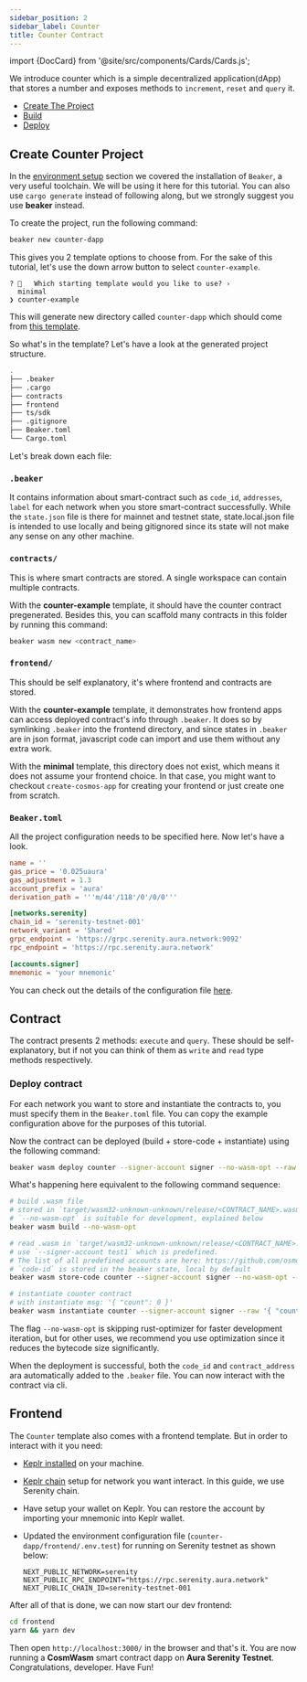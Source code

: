 ```yaml
---
sidebar_position: 2
sidebar_label: Counter
title: Counter Contract
---
```

import {DocCard} from '@site/src/components/Cards/Cards.js';

<DocCard>
  <p>
    We introduce counter which is a simple decentralized application(dApp) that stores a number and exposes methods to <code>increment</code>, <code>reset</code> and <code>query</code> it. 
  </p>
  <ul>
    <li><a href="#create-counter-project">Create The Project</a></li>
    <li><a href="#build">Build</a></li>
    <li><a href="#deploy">Deploy</a></li>
  </ul>
</DocCard>

## Create Counter Project

In the [environment setup](../getting-started/env-setup) section we covered the installation of `Beaker`, a very useful toolchain. We will be using it here for this tutorial. You can also use `cargo generate` instead of following along, but we strongly suggest you use **beaker** instead.

To create the project, run the following command:

```bash
beaker new counter-dapp
```

This gives you 2 template options to choose from. For the sake of this tutorial, let's use the down arrow button to select `counter-example`. 

```
? 🤷   Which starting template would you like to use? ›
  minimal
❯ counter-example
```

This will generate new directory called `counter-dapp` which should come from [this template](https://github.com/osmosis-labs/beaker/tree/main/templates/project).

So what's in the template? Let's have a look at the generated project structure.

```bash
.
├── .beaker 
├── .cargo 
├── contracts
├── frontend
├── ts/sdk
├── .gitignore
├── Beaker.toml
└── Cargo.toml
```

Let's break down each file:

### `.beaker`
It contains information about smart-contract such as `code_id`, `addresses`, `label` for each network when you store smart-contract successfully. 
While the `state.json` file is there for mainnet and testnet state, state.local.json file is intended to use locally and being gitignored since its state will not make any sense on any other machine.

### `contracts/`
This is where smart contracts are stored. A single workspace can contain multiple contracts.

With the **counter-example** template, it should have the counter contract pregenerated. Besides this, you can scaffold many contracts in this folder by running this command:

```bash
beaker wasm new <contract_name>
```

### `frontend/`
This should be self explanatory, it's where frontend and contracts are stored.

With the **counter-example** template, it demonstrates how frontend apps can access deployed contract's info through `.beaker`. It does so by symlinking `.beaker` into the frontend directory, and since states in `.beaker` are in json format, javascript code can import and use them without any extra work.

With the **minimal** template, this directory does not exist, which means it does not assume your frontend choice. In that case, you might want to checkout `create-cosmos-app` for creating your frontend or just create one from scratch.

### `Beaker.toml`
All the project configuration needs to be specified here. Now let's have a look.

```toml
name = ''
gas_price = '0.025uaura'
gas_adjustment = 1.3
account_prefix = 'aura'
derivation_path = '''m/44'/118'/0'/0/0'''

[networks.serenity]
chain_id = 'serenity-testnet-001'
network_variant = 'Shared'
grpc_endpoint = 'https://grpc.serenity.aura.network:9092'
rpc_endpoint = 'https://rpc.serenity.aura.network'

[accounts.signer]
mnemonic = 'your mnemonic'
```

You can check out the details of the configuration file [here](https://github.com/osmosis-labs/beaker/blob/main/docs/config/README.md). 

## Contract
The contract presents 2 methods: `execute` and `query`. These should be self-explanatory, but if not you can think of them as `write` and `read` type methods respectively.

### Deploy contract
For each network you want to store and instantiate the contracts to, you must specify them in the `Beaker.toml` file. You can copy the example configuration above for the purposes of this tutorial.

Now the contract can be deployed (build + store-code + instantiate) using the following command:
```bash
beaker wasm deploy counter --signer-account signer --no-wasm-opt --raw '{ "count": 0 }' --network serenity
```

What's happening here equivalent to the following command sequence:
```bash
# build .wasm file
# stored in `target/wasm32-unknown-unknown/release/<CONTRACT_NAME>.wasm`
# `--no-wasm-opt` is suitable for development, explained below
beaker wasm build --no-wasm-opt

# read .wasm in `target/wasm32-unknown-unknown/release/<CONTRACT_NAME>.wasm` due to `--no-wasm-opt` flag
# use `--signer-account test1` which is predefined.
# The list of all predefined accounts are here: https://github.com/osmosis-labs/LocalOsmosis#accounts
# `code-id` is stored in the beaker state, local by default
beaker wasm store-code counter --signer-account signer --no-wasm-opt --network serenity

# instantiate counter contract
# with instantiate msg: '{ "count": 0 }'
beaker wasm instantiate counter --signer-account signer --raw '{ "count": 0 }' --network serenity
```

The flag `--no-wasm-opt` is skipping rust-optimizer for faster development iteration, but for other uses, we recommend you use optimization since it reduces the bytecode size significantly.

When the deployment is successful, both the `code_id` and `contract_address` ara automatically added to the `.beaker` file. You can now interact with the contract via cli.

## Frontend
The `Counter` template also comes with a frontend template. But in order to interact with it you need:

- [Keplr installed](https://www.keplr.app/) on your machine.
- [Keplr chain](https://jsfiddle.net/eledra/kc6yhLpz/) setup for network you want interact. In this guide, we use Serenity chain.
- Have setup your wallet on Keplr. You can restore the account by importing your mnemonic into Keplr wallet.  
- Updated the environment configuration file (`counter-dapp/frontend/.env.test`) for running on Serenity testnet as shown below:

  ```
  NEXT_PUBLIC_NETWORK=serenity
  NEXT_PUBLIC_RPC_ENDPOINT="https://rpc.serenity.aura.network"
  NEXT_PUBLIC_CHAIN_ID=serenity-testnet-001
  ```

After all of that is done, we can now start our dev frontend:

```bash
cd frontend
yarn && yarn dev
```

Then open `http://localhost:3000/` in the browser and that's it. You are now running a **CosmWasm** smart contract dapp on **Aura Serenity Testnet**. Congratulations, developer. Have Fun!

